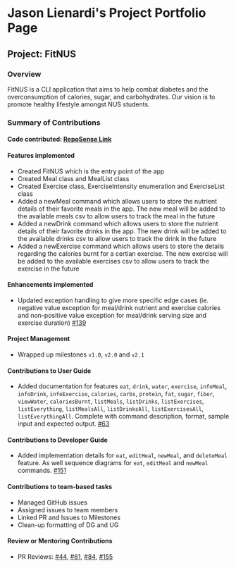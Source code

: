 # Jason Lienardi's Project Portfolio Page

## Project: FitNUS

### Overview
FitNUS is a CLI application that aims to help combat diabetes and the overconsumption of calories, sugar, and
carbohydrates. Our vision is to promote healthy lifestyle amongst NUS students.

### Summary of Contributions

#### Code contributed: [RepoSense Link](https://nus-cs2113-ay2324s2.github.io/tp-dashboard/?search=&sort=groupTitle&sortWithin=title&timeframe=commit&mergegroup=&groupSelect=groupByRepos&breakdown=true&checkedFileTypes=docs~functional-code~test-code~other&since=2024-02-23&tabOpen=true&tabType=authorship&tabAuthor=jasonlienardi&tabRepo=AY2324S2-CS2113-W14-1%2Ftp%5Bmaster%5D&authorshipIsMergeGroup=false&authorshipFileTypes=docs~functional-code~test-code&authorshipIsBinaryFileTypeChecked=false&authorshipIsIgnoredFilesChecked=false)

#### Features implemented
- Created FitNUS which is the entry point of the app
- Created Meal class and MealList class 
- Created Exercise class, ExerciseIntensity enumeration and ExerciseList class
- Added a newMeal command which allows users to store the nutrient details of their favorite meals in the app. The new meal will be added to the available meals csv to allow users to track the meal in the future
- Added a newDrink command which allows users to store the nutrient details of their favorite drinks in the app. The new drink will be added to the available drinks csv to allow users to track the drink in the future
- Added a newExercise command which allows users to store the details regarding the calories burnt for a certian exercise. The new exercise will be added to the available exercises csv to allow users to track the exercise in the future

#### Enhancements implemented
- Updated exception handling to give more specific edge cases (ie. negative value exception for meal/drink nutrient and exercise calories and non-positive value exception for meal/drink serving size and exercise duration) [#139](https://github.com/AY2324S2-CS2113-W14-1/tp/pull/139)

#### Project Management
- Wrapped up milestones `v1.0`, `v2.0` and `v2.1`

#### Contributions to User Guide
- Added documentation for features `eat`, `drink`, `water`, `exercise`, `infoMeal`, `infoDrink`, `infoExercise`, `calories`, `carbs`, `protein`, `fat`, `sugar`, `fiber`, `viewWater`, `caloriesBurnt`, `listMeals`, `listDrinks`, `listExercises`, `listEverything`, `listMealsAll`, `listDrinksAll`, `listExercisesAll`, `listEverythingAll`. Complete with command description, format, sample input and expected output. [#63](https://github.com/AY2324S2-CS2113-W14-1/tp/pull/63/files#diff-1a95edf069a4136e9cb71bee758b0dc86996f6051f0d438ec2c424557de7160b)

#### Contributions to Developer Guide
- Added implementation details for `eat`, `editMeal`, `newMeal`, and `deleteMeal` feature. As well sequence diagrams for `eat`, `editMeal` and `newMeal` commands. [#151](https://github.com/AY2324S2-CS2113-W14-1/tp/pull/151/files)

#### Contributions to team-based tasks
- Managed GitHub issues
- Assigned issues to team members
- Linked PR and Issues to Milestones
- Clean-up formatting of DG and UG

#### Review or Mentoring Contributions
- PR Reviews: [#44](https://github.com/AY2324S2-CS2113-W14-1/tp/pull/44), [#61](https://github.com/AY2324S2-CS2113-W14-1/tp/pull/61), [#84](https://github.com/AY2324S2-CS2113-W14-1/tp/pull/84), [#155](https://github.com/AY2324S2-CS2113-W14-1/tp/pull/155)